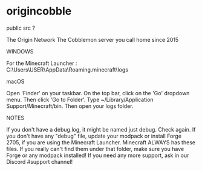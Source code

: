 # origincobble
public src ?

The Origin Network
The Cobblemon server you call home since 2015

WINDOWS

For the Minecraft Launcher : C:\Users\USER\AppData\Roaming.minecraft\logs

macOS

Open 'Finder' on your taskbar. On the top bar, click on the 'Go' dropdown menu. Then click 'Go to Folder'. Type ~/Library/Application Support/Minecraft/bin. Then open your logs folder.

NOTES

If you don't have a debug.log, it might be named just debug. Check again.
If you don't have any "debug" file, update your modpack or install Forge 2705, if you are using the Minecraft Launcher.
Minecraft ALWAYS has these files. If you really can't find them under that folder, make sure you have Forge or any modpack installed! If you need any more support, ask in our Discord #support channel!
